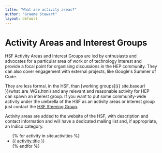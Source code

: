 ```yaml
---
title: "What are activity areas?"
author: "Graeme Stewart"
layout: default
---
```


# Activity Areas and Interest Groups

HSF Activity Areas and Interest Groups are led by enthusiasts and
advocates for a particular area of work or of technology
interest and provide a focal point for organising discussions
in the HEP community. They can also cover engagement with
external projects, like Google's Summer of Code.

They are less formal, in the HSF, than [working groups]({{ site.baseurl }}/what_are_WGs.html)
and any relevant and reasonable activity for HEP can spawn
an interest group. If you want to put some community-wide
activity under the umbrella of the HSF as an activity areas or interest group
just contact the
[HSF Steering Group](mailto:hsf-steering@googlegroups.com).

Activity areas are added to the website of the HSF, with 
description and contact information and will have a dedicated mailing list
and, if appropriate, an Indico category.

<ul class="list">
{% for activity in site.activities %}
  <li> <a href="{{ activity.url }}">{{ activity.title }}</a></li>
{% endfor %}
</ul>
